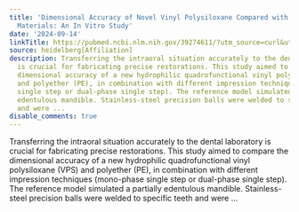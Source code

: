 ```yaml
---
title: 'Dimensional Accuracy of Novel Vinyl Polysiloxane Compared with Polyether Impression
  Materials: An In Vitro Study'
date: '2024-09-14'
linkTitle: https://pubmed.ncbi.nlm.nih.gov/39274611/?utm_source=curl&utm_medium=rss&utm_campaign=pubmed-2&utm_content=1FakS-2QOkCT8HsMOQP1bCRQ4YzyumYOmxmF0moLsQ3dFB1E9V&fc=20220326224207&ff=20240914193229&v=2.18.0.post9+e462414
source: heidelberg[Affiliation]
description: Transferring the intraoral situation accurately to the dental laboratory
  is crucial for fabricating precise restorations. This study aimed to compare the
  dimensional accuracy of a new hydrophilic quadrofunctional vinyl polysiloxane (VPS)
  and polyether (PE), in combination with different impression techniques (mono-phase
  single step or dual-phase single step). The reference model simulated a partially
  edentulous mandible. Stainless-steel precision balls were welded to specific teeth
  and were ...
disable_comments: true
---
```

Transferring the intraoral situation accurately to the dental laboratory is crucial for fabricating precise restorations. This study aimed to compare the dimensional accuracy of a new hydrophilic quadrofunctional vinyl polysiloxane (VPS) and polyether (PE), in combination with different impression techniques (mono-phase single step or dual-phase single step). The reference model simulated a partially edentulous mandible. Stainless-steel precision balls were welded to specific teeth and were ...